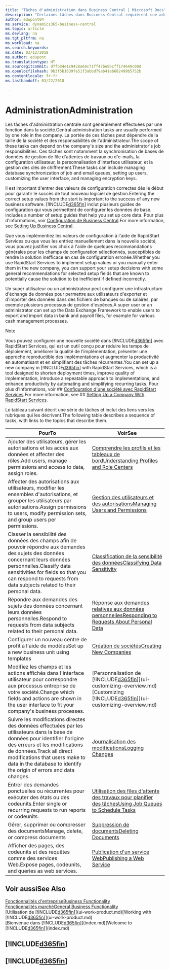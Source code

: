 ```yaml
---
title: "Tâches d'administration dans Business Central | Microsoft Docs"
description: "Certaines tâches dans Business Central requièrent une administration centrale et une configuration. Découvrez quelles sont ces tâches et ce que vous devez faire."
author: edupont04
ms.service: dynamics365-business-central
ms.topic: article
ms.devlang: na
ms.tgt_pltfrm: na
ms.workload: na
ms.search.keywords: 
ms.date: 03/12/2018
ms.author: edupont
ms.translationtype: HT
ms.sourcegitcommit: d7fb34e1c9428a64c71ff47be8bcff174649c00d
ms.openlocfilehash: 9b3f5b1639fe51f3abbd79ab41a6682499b5752b
ms.contentlocale: fr-fr
ms.lasthandoff: 03/22/2018

---
```

# <a name="administration"></a><span data-ttu-id="16afa-104">Administration</span><span class="sxs-lookup"><span data-stu-id="16afa-104">Administration</span></span>
<span data-ttu-id="16afa-105">Les tâches d'administration centrale sont généralement effectuées par une fonction dans la société.</span><span class="sxs-lookup"><span data-stu-id="16afa-105">Central administration tasks are usually performed by one role in the company.</span></span> <span data-ttu-id="16afa-106">La portée de ces tâches peut dépendre de la taille de la société et des responsabilités de l'administrateur.</span><span class="sxs-lookup"><span data-stu-id="16afa-106">The scope of these tasks can depend on the company's size and the administrator's job responsibilities.</span></span> <span data-ttu-id="16afa-107">Ces tâches sont notamment la synchronisation de bases de données de gestion de file d'attentes de travaux ou d'e-mails, la configuration utilisateur, la personnalisation d'interface utilisateur, et la gestion des clés de chiffrement.</span><span class="sxs-lookup"><span data-stu-id="16afa-107">These tasks can include managing database synchronization of job and email queues, setting up users, customizing the user interface, and managing encryption keys.</span></span>  

<span data-ttu-id="16afa-108">Il est important d'entrer des valeurs de configuration correctes dès le début pour garantir le succès de tout nouveau logiciel de gestion.</span><span class="sxs-lookup"><span data-stu-id="16afa-108">Entering the correct setup values from the start is important to the success of any new business software.</span></span> [!INCLUDE[d365fin](includes/d365fin_md.md)]<span data-ttu-id="16afa-109"> inclut plusieurs guides de configuration qui vous permettent de configurer les données de base.</span><span class="sxs-lookup"><span data-stu-id="16afa-109"> includes a number of setup guides that help you set up core data.</span></span> <span data-ttu-id="16afa-110">Pour plus d'informations, voir [Configuration de Business Central](setup.md).</span><span class="sxs-lookup"><span data-stu-id="16afa-110">For more information, see [Setting Up Business Central](setup.md).</span></span>

<span data-ttu-id="16afa-111">Que vous implémentiez les valeurs de configuration à l'aide de RapidStart Services ou que vous les entriez manuellement dans la nouvelle société, vous pouvez justifier vos choix à l'aide de quelques recommandations générales pour les champs de configuration sélectionnés, susceptibles de rendre la solution inefficace en cas de configuration erronée.</span><span class="sxs-lookup"><span data-stu-id="16afa-111">Whether you use RapidStart Services to implement setup values or you manually enter them in the new company, you can support your setup decisions with some general recommendations for selected setup fields that are known to potentially cause the solution to be inefficient if defined incorrectly.</span></span>  

<span data-ttu-id="16afa-112">Un super utilisateur ou un administrateur peut configurer une infrastructure d'échange de données pour permettre aux utilisateurs d'exporter et d'importer des données dans des fichiers de banques ou de salaires, par exemple plusieurs processus de gestion d'espèces.</span><span class="sxs-lookup"><span data-stu-id="16afa-112">A super user or an administrator can set up the Data Exchange Framework to enable users to export and import data in bank and payroll files, for example for various cash management processes.</span></span>

> [!NOTE]
> <span data-ttu-id="16afa-113">Vous pouvez configurer une nouvelle société dans [!INCLUDE[d365fin](includes/d365fin_md.md)] avec RapidStart Services, qui est un outil conçu pour réduire les temps de déploiement, améliorer la qualité de l’implémentation, présenter une approche reproductible des implémentations et augmenter la productivité en automatisant et en simplifiant des tâches récurrentes.</span><span class="sxs-lookup"><span data-stu-id="16afa-113">You can set up a new company in [!INCLUDE[d365fin](includes/d365fin_md.md)] with RapidStart Services, which is a tool designed to shorten deployment times, improve quality of implementation, introduce a repeatable approach to implementations, and enhance productivity by automating and simplifying recurring tasks.</span></span> <span data-ttu-id="16afa-114">Pour plus d'informations, voir ## [Configuration d'une société avec RapidStart Services](admin-set-up-a-company-with-rapidstart.md).</span><span class="sxs-lookup"><span data-stu-id="16afa-114">For more information, see ## [Setting Up a Company With RapidStart Services](admin-set-up-a-company-with-rapidstart.md).</span></span>

<span data-ttu-id="16afa-115">Le tableau suivant décrit une série de tâches et inclut des liens vers les rubriques qui les décrivent.</span><span class="sxs-lookup"><span data-stu-id="16afa-115">The following table describes a sequence of tasks, with links to the topics that describe them.</span></span>   

|<span data-ttu-id="16afa-116">**Pour**</span><span class="sxs-lookup"><span data-stu-id="16afa-116">**To**</span></span>|<span data-ttu-id="16afa-117">**Voir**</span><span class="sxs-lookup"><span data-stu-id="16afa-117">**See**</span></span>|  
|------------|-------------|  
|<span data-ttu-id="16afa-118">Ajouter des utilisateurs, gérer les autorisations et les accès aux données et affecter des rôles.</span><span class="sxs-lookup"><span data-stu-id="16afa-118">Add users, manage permissions and access to data, assign roles.</span></span>|[<span data-ttu-id="16afa-119">Comprendre les profils et les tableaux de bord</span><span class="sxs-lookup"><span data-stu-id="16afa-119">Understanding Profiles and Role Centers</span></span>](admin-users-profiles-roles.md)|  
|<span data-ttu-id="16afa-120">Affecter des autorisations aux utilisateurs, modifier les ensembles d'autorisations, et grouper les utilisateurs par autorisations.</span><span class="sxs-lookup"><span data-stu-id="16afa-120">Assign permissions to users, modify permission sets, and group users per permissions.</span></span>|[<span data-ttu-id="16afa-121">Gestion des utilisateurs et des autorisations</span><span class="sxs-lookup"><span data-stu-id="16afa-121">Managing Users and Permissions</span></span>](ui-how-users-permissions.md)|
|<span data-ttu-id="16afa-122">Classer la sensibilité des données des champs afin de pouvoir répondre aux demandes des sujets des données concernant leurs données personnelles.</span><span class="sxs-lookup"><span data-stu-id="16afa-122">Classify data sensitivities for fields so that you can respond to requests from data subjects related to their personal data.</span></span>|[<span data-ttu-id="16afa-123">Classification de la sensibilité des données</span><span class="sxs-lookup"><span data-stu-id="16afa-123">Classifying Data Sensitivity</span></span>](admin-classifying-data-sensitivity.md)|
|<span data-ttu-id="16afa-124">Répondre aux demandes des sujets des données concernant leurs données personnelles.</span><span class="sxs-lookup"><span data-stu-id="16afa-124">Respond to requests from data subjects related to their personal data.</span></span>|[<span data-ttu-id="16afa-125">Réponse aux demandes relatives aux données personnelles</span><span class="sxs-lookup"><span data-stu-id="16afa-125">Responding to Requests About Personal Data</span></span>](admin-responding-to-requests-about-personal-data.md)|
|<span data-ttu-id="16afa-126">Configurer un nouveau centre de profit à l'aide de modèles</span><span class="sxs-lookup"><span data-stu-id="16afa-126">Set up a new business unit using templates</span></span>|[<span data-ttu-id="16afa-127">Création de sociétés</span><span class="sxs-lookup"><span data-stu-id="16afa-127">Creating New Companies</span></span>](about-new-company.md)|
|<span data-ttu-id="16afa-128">Modifiez les champs et les actions affichés dans l'interface utilisateur pour correspondre aux processus entreprise de votre société.</span><span class="sxs-lookup"><span data-stu-id="16afa-128">Change which fields and actions are shown in the user interface to fit your company's business processes.</span></span> |<span data-ttu-id="16afa-129">[Personnalisation de [!INCLUDE[d365fin](includes/d365fin_md.md)]](ui-customizing-overview.md)</span><span class="sxs-lookup"><span data-stu-id="16afa-129">[Customizing [!INCLUDE[d365fin](includes/d365fin_md.md)]](ui-customizing-overview.md)</span></span> |
|<span data-ttu-id="16afa-130">Suivre les modifications directes des données effectuées par les utilisateurs dans la base de données pour identifier l'origine des erreurs et les modifications de données.</span><span class="sxs-lookup"><span data-stu-id="16afa-130">Track all direct modifications that users make to data in the database to identify the origin of errors and data changes.</span></span>|[<span data-ttu-id="16afa-131">Journalisation des modifications</span><span class="sxs-lookup"><span data-stu-id="16afa-131">Logging Changes</span></span>](across-log-changes.md)|  
|<span data-ttu-id="16afa-132">Entrer des demandes ponctuelles ou récurrentes pour exécuter des états ou des codeunits.</span><span class="sxs-lookup"><span data-stu-id="16afa-132">Enter single or recurring requests to run reports or codeunits.</span></span>|[<span data-ttu-id="16afa-133">Utilisation des files d'attente des travaux pour planifier des tâches</span><span class="sxs-lookup"><span data-stu-id="16afa-133">Using Job Queues to Schedule Tasks</span></span>](admin-job-queues-schedule-tasks.md)|  
|<span data-ttu-id="16afa-134">Gérer, supprimer ou compresser des documents</span><span class="sxs-lookup"><span data-stu-id="16afa-134">Manage, delete, or compress documents</span></span>|[<span data-ttu-id="16afa-135">Suppression de documents</span><span class="sxs-lookup"><span data-stu-id="16afa-135">Deleting Documents</span></span>](admin-manage-documents.md)|  
|<span data-ttu-id="16afa-136">Afficher des pages, des codeunits et des requêtes comme des services Web.</span><span class="sxs-lookup"><span data-stu-id="16afa-136">Expose pages, codeunits, and queries as web services.</span></span>|[<span data-ttu-id="16afa-137">Publication d'un service Web</span><span class="sxs-lookup"><span data-stu-id="16afa-137">Publishing a Web Service</span></span>](across-how-publish-web-service.md)|

## <a name="see-also"></a><span data-ttu-id="16afa-138">Voir aussi</span><span class="sxs-lookup"><span data-stu-id="16afa-138">See Also</span></span>
[<span data-ttu-id="16afa-139">Fonctionnalités d'entreprise</span><span class="sxs-lookup"><span data-stu-id="16afa-139">Business Functionality</span></span>](across-business-functionality.md)  
[<span data-ttu-id="16afa-140">Fonctionnalités marché</span><span class="sxs-lookup"><span data-stu-id="16afa-140">General Business Functionality</span></span>](ui-across-business-areas.md)  
<span data-ttu-id="16afa-141">[Utilisation de [!INCLUDE[d365fin](includes/d365fin_md.md)]](ui-work-product.md)</span><span class="sxs-lookup"><span data-stu-id="16afa-141">[Working with [!INCLUDE[d365fin](includes/d365fin_md.md)]](ui-work-product.md)</span></span>  
<span data-ttu-id="16afa-142">[Bienvenue dans [!INCLUDE[d365fin](includes/d365fin_md.md)]](index.md)</span><span class="sxs-lookup"><span data-stu-id="16afa-142">[Welcome to [!INCLUDE[d365fin](includes/d365fin_md.md)]](index.md)</span></span>  

## [!INCLUDE[d365fin](includes/free_trial_md.md)]  
## [!INCLUDE[d365fin](includes/training_link_md.md)]

